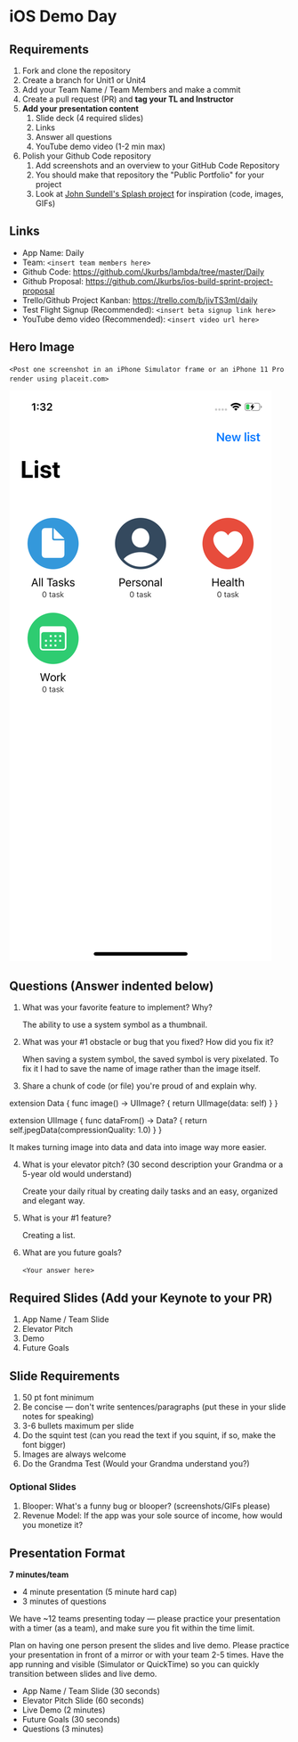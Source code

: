 # iOS Demo Day

## Requirements

1. Fork and clone the repository
2. Create a branch for Unit1 or Unit4
3. Add your Team Name / Team Members and make a commit
4. Create a pull request (PR) and **tag your TL and Instructor**
5. **Add your presentation content**
    1. Slide deck (4 required slides)
    2. Links
    3. Answer all questions 
    4. YouTube demo video (1-2 min max)
6. Polish your Github Code repository
    1. Add screenshots and an overview to your GitHub Code Repository
    2. You should make that repository the "Public Portfolio" for your project
    3. Look at [John Sundell's Splash project](https://github.com/JohnSundell/Splash) for inspiration (code, images, GIFs)


## Links

* App Name: Daily 
* Team: `<insert team members here>`
* Github Code: https://github.com/Jkurbs/lambda/tree/master/Daily
* Github Proposal: https://github.com/Jkurbs/ios-build-sprint-project-proposal
* Trello/Github Project Kanban: https://trello.com/b/jivTS3ml/daily
* Test Flight Signup (Recommended): `<insert beta signup link here>`
* YouTube demo video (Recommended): `<insert video url here>`

## Hero Image

`<Post one screenshot in an iPhone Simulator frame or an iPhone 11 Pro render using placeit.com>`

![](images/screenshot.png)

## Questions (Answer indented below)

1. What was your favorite feature to implement? Why?

    The ability to use a system symbol as a thumbnail.

2. What was your #1 obstacle or bug that you fixed? How did you fix it?

    When saving a system symbol, the saved symbol is very pixelated.
    To fix it I had to save the name of image rather than the image itself. 
  
3. Share a chunk of code (or file) you're proud of and explain why.


extension Data {
    func image() -> UIImage? {
        return UIImage(data: self)
    }
}

extension UIImage {
    func dataFrom() -> Data? {
        return self.jpegData(compressionQuality: 1.0)
    }
}

It makes turning image into data and data into image way more easier. 


  
4. What is your elevator pitch? (30 second description your Grandma or a 5-year old would understand)

    Create your daily ritual by creating daily tasks and an easy, organized and elegant way.
  
5. What is your #1 feature?

    Creating a list. 
  
6. What are you future goals?

    `<Your answer here>`

## Required Slides (Add your Keynote to your PR)

1. App Name / Team Slide
2. Elevator Pitch
3. Demo
4. Future Goals

## Slide Requirements

1. 50 pt font minimum
2. Be concise — don't write sentences/paragraphs (put these in your slide notes for speaking)
3. 3-6 bullets maximum per slide
4. Do the squint test (can you read the text if you squint, if so, make the font bigger)
6. Images are always welcome
7. Do the Grandma Test (Would your Grandma understand you?)

### Optional Slides

1. Blooper: What's a funny bug or blooper? (screenshots/GIFs please)
2. Revenue Model: If the app was your sole source of income, how would you monetize it?

## Presentation Format

**7 minutes/team**

* 4 minute presentation (5 minute hard cap)
* 3 minutes of questions

We have ~12 teams presenting today — please practice your presentation with a timer (as a team), and make sure you fit within the time limit.

Plan on having one person present the slides and live demo. Please practice your presentation in front of a mirror or with your team 2-5 times. Have the app running and visible (Simulator or QuickTime) so you can quickly transition between slides and live demo.

* App Name / Team Slide (30 seconds)
* Elevator Pitch Slide (60 seconds)
* Live Demo (2 minutes)
* Future Goals (30 seconds)
* Questions (3 minutes)
